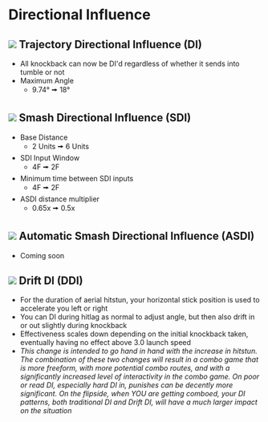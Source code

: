 # Directional Influence

## ![](../images/SmashBall.png) Trajectory Directional Influence (DI)
- All knockback can now be DI'd regardless of whether it sends into tumble or not
- Maximum Angle
  - 9.74° 🠚 18°

## ![](../images/SmashBall.png) Smash Directional Influence (SDI)
- Base Distance
  - 2 Units 🠚 6 Units
- SDI Input Window
  - 4F 🠚 2F
- Minimum time between SDI inputs
  - 4F 🠚 2F
- ASDI distance multiplier
  - 0.65x 🠚 0.5x

## ![](../images/SmashBall.png) Automatic Smash Directional Influence (ASDI)
- Coming soon

## ![](../images/SmashBall.png) Drift DI (DDI)
- For the duration of aerial hitstun, your horizontal stick position is used to accelerate you left or right
- You can DI during hitlag as normal to adjust angle, but then also drift in or out slightly during knockback
- Effectiveness scales down depending on the initial knockback taken, eventually having no effect above 3.0 launch speed
- *This change is intended to go hand in hand with the increase in hitstun. The combination of these two changes will result in a combo game that is more freeform, with more potential combo routes, and with a significantly increased level of interactivity in the combo game. On poor or read DI, especially hard DI in, punishes can be decently more significant. On the flipside, when YOU are getting comboed, your DI patterns, both traditional DI and Drift DI, will have a much larger impact on the situation*

<script src="../js/arrow.js">
</script>